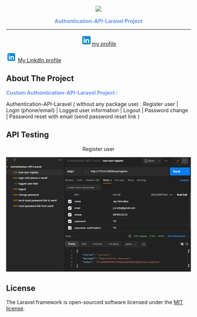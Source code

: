 <p align="center"><a href="https://laravel.com" target="_blank"><img src="https://raw.githubusercontent.com/laravel/art/master/logo-lockup/5%20SVG/2%20CMYK/1%20Full%20Color/laravel-logolockup-cmyk-red.svg" width="100"></a></p>
<p style="font-weight:bold;color:cornflowerblue" align="center">Authontication-API-Laravel Project</p>
<hr>

<p align="center"><a href="https://www.linkedin.com/in/jaychandnirmalkar/" target="_blank"><img src="public\lnkdn.svg" width="30">my profile</a></p>

<img alt="" src="public\lnkdn.svg" width="28"/>
<a href="https://www.linkedin.com/in/jaychandnirmalkar/">My LinkdIn profile</a>




## About The Project
<p style="font-weight:bold;color:cornflowerblue "> Custom Authontication-API-Laravel Project :</p>
Authentication-API-Laravel ( without any package use) : Register user | Login (phone/email) | Logged user information | Logout | Password change | Password reset with email (send password reset link ) 

## API Testing
<p align="center">Register user<a href="#" target="_blank"></a></p>
<p align="center"><img  src="public\api-testing-img\reg.png" width="700"></p>





## License

The Laravel framework is open-sourced software licensed under the [MIT license](https://opensource.org/licenses/MIT).